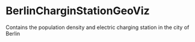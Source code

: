# BerlinCharginStationGeoViz
Contains the population density and electric charging station in the city of Berlin
